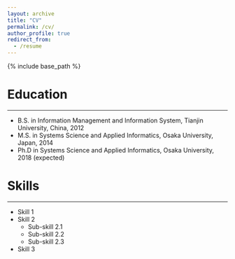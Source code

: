 ```yaml
---
layout: archive
title: "CV"
permalink: /cv/
author_profile: true
redirect_from:
  - /resume
---
```


{% include base_path %}

# Education
------
* B.S. in Information Management and Information System, Tianjin University, China, 2012
* M.S. in Systems Science and Applied Informatics, Osaka University, Japan, 2014
* Ph.D in Systems Science and Applied Informatics, Osaka University, 2018 (expected)

# Skills
-------
* Skill 1
* Skill 2
  * Sub-skill 2.1
  * Sub-skill 2.2
  * Sub-skill 2.3
* Skill 3
